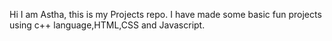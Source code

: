 Hi I am Astha, this is my Projects repo.
I have made some basic fun projects using c++ language,HTML,CSS and Javascript.
